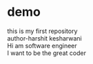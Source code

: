 # demo
this is my first repository
<br>
author-harshit kesharwani
<br>
Hi am software engineer
<br>
I want to be the great coder